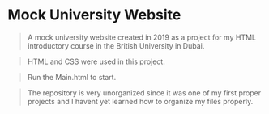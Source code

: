# Mock University Website
> A mock university website created in 2019 as a project for my HTML introductory course in the British University in Dubai.

> HTML and CSS were used in this project.

> Run the Main.html to start.

> The repository is very unorganized since it was one of my first proper projects and I havent yet learned how to organize my files properly.
